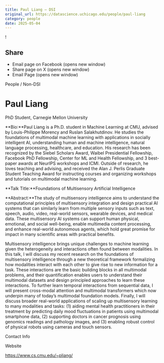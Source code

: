 ```yaml
---
title: Paul Liang – DSI
original_url: https://datascience.uchicago.edu/people/paul-liang
category: people
date: 2025-05-04
---
```


<!-- Table-like structure detected -->

!

## Share

* Email page on Facebook (opens new window)
* Share page on X (opens new window)
* Email Page (opens new window)

<!-- Table-like structure detected -->

People / Non-DSI

# Paul Liang

PhD Student, Carnegie Mellon University

**Bio:**Paul Liang is a Ph.D. student in Machine Learning at CMU, advised by Louis-Philippe Morency and Ruslan Salakhutdinov. He studies the foundations of multimodal machine learning with applications in socially intelligent AI, understanding human and machine intelligence, natural language processing, healthcare, and education. His research has been recognized by the Siebel Scholars Award, Waibel Presidential Fellowship, Facebook PhD Fellowship, Center for ML and Health Fellowship, and 3 best-paper awards at NeurIPS workshops and ICMI. Outside of research, he loves teaching and advising, and received the Alan J. Perlis Graduate Student Teaching Award for instructing courses and organizing workshops and tutorials on multimodal machine learning.

**Talk Title:**Foundations of Multisensory Artificial Intelligence

**Abstract:**The study of multisensory intelligence aims to understand the computational principles of multisensory integration and design practical AI systems that can similarly learn from multiple sensory inputs such as text, speech, audio, video, real-world sensors, wearable devices, and medical data. These multisensory AI systems can support human physical, emotional, and social well-being, enable multimedia content processing, and enhance real-world autonomous agents, which hold great promise for impact in many scientific areas with practical benefits.

Multisensory intelligence brings unique challenges to machine learning given the heterogeneity and interactions often found between modalities. In this talk, I will discuss my recent research on the foundations of multisensory intelligence through a new theoretical framework formalizing how modalities interact with each other to give rise to new information for a task. These interactions are the basic building blocks in all multimodal problems, and their quantification enables users to understand their multimodal datasets and design principled approaches to learn these interactions. To further learn temporal interactions from sequential data, I will present cross-modal attention and multimodal transformers which now underpin many of today’s multimodal foundation models. Finally, I will discuss broader real-world applications of scaling up multisensory learning to many modalities and tasks: (1) aiding mental health practitioners in their treatment by predicting daily mood fluctuations in patients using multimodal smartphone data, (2) supporting doctors in cancer prognosis using genomics readings and pathology images, and (3) enabling robust control of physical robots using cameras and touch sensors.

Contact Info

Website

<https://www.cs.cmu.edu/~pliang/>